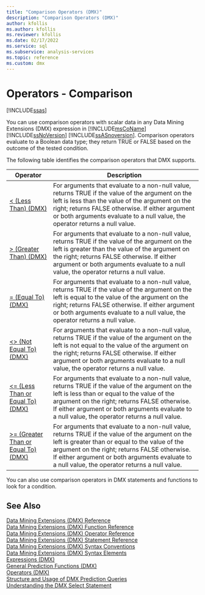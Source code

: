 ```yaml
---
title: "Comparison Operators (DMX)"
description: "Comparison Operators (DMX)"
author: kfollis
ms.author: kfollis
ms.reviewer: kfollis
ms.date: 02/17/2022
ms.service: sql
ms.subservice: analysis-services
ms.topic: reference
ms.custom: dmx
---
```

# Operators - Comparison
[!INCLUDE[ssas](../includes/applies-to-version/ssas.md)]

  You can use comparison operators with scalar data in any Data Mining Extensions (DMX) expression in [!INCLUDE[msCoName](../includes/msconame-md.md)] [!INCLUDE[ssNoVersion](../includes/ssnoversion-md.md)] [!INCLUDE[ssASnoversion](../includes/ssasnoversion-md.md)]. Comparison operators evaluate to a Boolean data type; they return TRUE or FALSE based on the outcome of the tested condition.  
  
 The following table identifies the comparison operators that DMX supports.  
  
|Operator|Description|  
|--------------|-----------------|  
|[&#60; &#40;Less Than&#41; &#40;DMX&#41;](../dmx/less-than-dmx.md)|For arguments that evaluate to a non-null value, returns TRUE if the value of the argument on the left is less than the value of the argument on the right; returns FALSE otherwise. If either argument or both arguments evaluate to a null value, the operator returns a null value.|  
|[&#62; &#40;Greater Than&#41; &#40;DMX&#41;](../dmx/greater-than-dmx.md)|For arguments that evaluate to a non-null value, returns TRUE if the value of the argument on the left is greater than the value of the argument on the right; returns FALSE otherwise. If either argument or both arguments evaluate to a null value, the operator returns a null value.|  
|[= &#40;Equal To&#41; &#40;DMX&#41;](../dmx/equal-to-dmx.md)|For arguments that evaluate to a non-null value, returns TRUE if the value of the argument on the left is equal to the value of the argument on the right; returns FALSE otherwise. If either argument or both arguments evaluate to a null value, the operator returns a null value.|  
|[&#60;&#62; &#40;Not Equal To&#41; &#40;DMX&#41;](../dmx/not-equal-to-dmx.md)|For arguments that evaluate to a non-null value, returns TRUE if the value of the argument on the left is not equal to the value of the argument on the right; returns FALSE otherwise. If either argument or both arguments evaluate to a null value, the operator returns a null value.|  
|[&#60;= &#40;Less Than or Equal To&#41; &#40;DMX&#41;](../dmx/less-than-or-equal-to-dmx.md)|For arguments that evaluate to a non-null value, returns TRUE if the value of the argument on the left is less than or equal to the value of the argument on the right; returns FALSE otherwise. If either argument or both arguments evaluate to a null value, the operator returns a null value.|  
|[&#62;= &#40;Greater Than or Equal To&#41; &#40;DMX&#41;](../dmx/greater-than-or-equal-to-dmx.md)|For arguments that evaluate to a non-null value, returns TRUE if the value of the argument on the left is greater than or equal to the value of the argument on the right; returns FALSE otherwise. If either argument or both arguments evaluate to a null value, the operator returns a null value.|  
  
 You can also use comparison operators in DMX statements and functions to look for a condition.  
  
## See Also  
 [Data Mining Extensions &#40;DMX&#41; Reference](../dmx/data-mining-extensions-dmx-reference.md)   
 [Data Mining Extensions &#40;DMX&#41; Function Reference](../dmx/data-mining-extensions-dmx-function-reference.md)   
 [Data Mining Extensions &#40;DMX&#41; Operator Reference](../dmx/data-mining-extensions-dmx-operator-reference.md)   
 [Data Mining Extensions &#40;DMX&#41; Statement Reference](../dmx/data-mining-extensions-dmx-statements.md)   
 [Data Mining Extensions &#40;DMX&#41; Syntax Conventions](../dmx/data-mining-extensions-dmx-syntax-conventions.md)   
 [Data Mining Extensions &#40;DMX&#41; Syntax Elements](../dmx/data-mining-extensions-dmx-syntax-elements.md)   
 [Expressions &#40;DMX&#41;](../dmx/expressions-dmx.md)   
 [General Prediction Functions &#40;DMX&#41;](../dmx/general-prediction-functions-dmx.md)   
 [Operators &#40;DMX&#41;](../dmx/operators-dmx.md)   
 [Structure and Usage of DMX Prediction Queries](../dmx/structure-and-usage-of-dmx-prediction-queries.md)   
 [Understanding the DMX Select Statement](../dmx/understanding-the-dmx-select-statement.md)  
  
  
